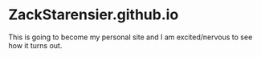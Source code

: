 # ZackStarensier.github.io



This is going to become my personal site and I am excited/nervous to see how it turns out. 
